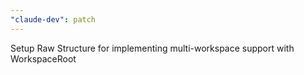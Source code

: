 ```yaml
---
"claude-dev": patch
---
```


Setup Raw Structure for implementing multi-workspace support with WorkspaceRoot
